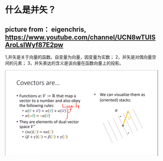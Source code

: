 什么是并矢？
===
picture from： eigenchris, https://www.youtube.com/channel/UCN8wTUlSAroLslWyf87E2pw
---
1,并矢是关于向量的函数。自变量为向量，因变量为实数；
2，并矢是对偶向量空间的元素；
3，并矢表达的含义是该向量在函数向量上的投影。

![](https://github.com/Hahany/Mathematical-methods/blob/master/tensor/image/covector.bmp?raw=true)
